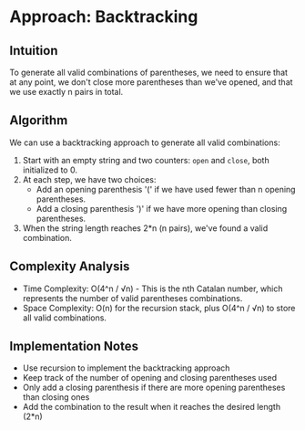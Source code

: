 # Approach: Backtracking

## Intuition
To generate all valid combinations of parentheses, we need to ensure that at any point, we don't close more parentheses than we've opened, and that we use exactly n pairs in total.

## Algorithm
We can use a backtracking approach to generate all valid combinations:

1. Start with an empty string and two counters: `open` and `close`, both initialized to 0.
2. At each step, we have two choices:
   - Add an opening parenthesis '(' if we have used fewer than n opening parentheses.
   - Add a closing parenthesis ')' if we have more opening than closing parentheses.
3. When the string length reaches 2*n (n pairs), we've found a valid combination.

## Complexity Analysis
- Time Complexity: O(4^n / √n) - This is the nth Catalan number, which represents the number of valid parentheses combinations.
- Space Complexity: O(n) for the recursion stack, plus O(4^n / √n) to store all valid combinations.

## Implementation Notes
- Use recursion to implement the backtracking approach
- Keep track of the number of opening and closing parentheses used
- Only add a closing parenthesis if there are more opening parentheses than closing ones
- Add the combination to the result when it reaches the desired length (2*n)
